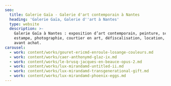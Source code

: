 ```yaml
---
seo:
  title: Galerie Gaïa - Galerie d'art contemporain à Nantes
  heading: 'Galerie Gaïa, Galerie d''art à Nantes'
  type: website
  description: >-
    Galerie Gaïa à Nantes : exposition d’art contemporain, peinture, sculpture,
    estampe, photographie, courtier en art, défiscalisation, location, prêt
    avant achat.
carousel:
  - work: content/works/gouret-ericmd-enroule-losange-couleurs.md
  - work: content/works/caer-anthonymd-glaz-ix.md
  - work: content/works/le-brusq-jacques-en-beauce-opus-2.md
  - work: content/works/lux-mirandamd-untitled-ii.md
  - work: content/works/lux-mirandamd-transgenerational-gift.md
  - work: content/works/lux-mirandamd-phoenix-eggs.md
---
```



